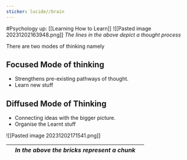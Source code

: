 ```yaml
---
sticker: lucide//brain
---
```

#Psychology 
up: [[Learning How to Learn]]
![[Pasted image 20231202163948.png]]
*The lines in the above depict a thought process*

There are two modes of thinking namely
## Focused Mode of thinking
- Strengthens pre-existing pathways of thought. 
- Learn new stuff
## Diffused Mode of Thinking
- Connecting ideas with the bigger picture.
- Organise the Learnt stuff

![[Pasted image 20231202171541.png]]

| | *In the above the bricks represent a chunk* |  |
| -------- | -------- | -------- |
